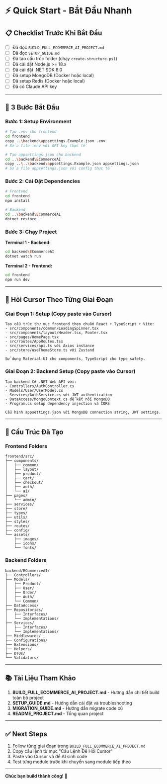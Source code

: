 # ⚡ Quick Start - Bắt Đầu Nhanh

## 📋 Checklist Trước Khi Bắt Đầu

- [ ] Đã đọc `BUILD_FULL_ECOMMERCE_AI_PROJECT.md`
- [ ] Đã đọc `SETUP_GUIDE.md`
- [ ] Đã tạo cấu trúc folder (chạy `create-structure.ps1`)
- [ ] Đã cài đặt Node.js >= 18.x
- [ ] Đã cài đặt .NET SDK 8.0
- [ ] Đã setup MongoDB (Docker hoặc local)
- [ ] Đã setup Redis (Docker hoặc local)
- [ ] Đã có Claude API key

---

## 🚀 3 Bước Bắt Đầu

### Bước 1: Setup Environment

```bash
# Tạo .env cho frontend
cd frontend
copy ..\backend\appsettings.Example.json .env
# Sửa file .env với API key thực tế

# Tạo appsettings.json cho backend
cd ..\backend\ECommerceAI
copy ..\..\backend\appsettings.Example.json appsettings.json
# Sửa file appsettings.json với config thực tế
```

### Bước 2: Cài Đặt Dependencies

```bash
# Frontend
cd frontend
npm install

# Backend
cd ..\backend\ECommerceAI
dotnet restore
```

### Bước 3: Chạy Project

**Terminal 1 - Backend:**
```bash
cd backend\ECommerceAI
dotnet watch run
```

**Terminal 2 - Frontend:**
```bash
cd frontend
npm run dev
```

---

## 💬 Hỏi Cursor Theo Từng Giai Đoạn

### Giai Đoạn 1: Setup (Copy paste vào Cursor)

```
Tạo cấu trúc thư mục frontend theo chuẩn React + TypeScript + Vite:
- src/components/common/LoadingSpinner.tsx
- src/components/layout/Header.tsx, Footer.tsx
- src/pages/HomePage.tsx
- src/routes/AppRoutes.tsx
- src/services/api.ts với Axios instance
- src/store/useThemeStore.ts với Zustand

Sử dụng Material-UI cho components, TypeScript cho type safety.
```

### Giai Đoạn 2: Backend Setup (Copy paste vào Cursor)

```
Tạo backend C# .NET Web API với:
- Controllers/AuthController.cs
- Models/User/UserModel.cs
- Services/AuthService.cs với JWT authentication
- DataAccess/MongoContext.cs để kết nối MongoDB
- Program.cs setup dependency injection và CORS

Cấu hình appsettings.json với MongoDB connection string, JWT settings.
```

---

## 📁 Cấu Trúc Đã Tạo

### Frontend Folders
```
frontend/src/
├── components/
│   ├── common/
│   ├── layout/
│   ├── product/
│   ├── cart/
│   ├── checkout/
│   ├── auth/
│   └── ai/
├── pages/
│   └── admin/
├── services/
├── store/
├── types/
├── utils/
├── styles/
├── routes/
├── config/
└── assets/
    ├── images/
    ├── icons/
    └── fonts/
```

### Backend Folders
```
backend/ECommerceAI/
├── Controllers/
├── Models/
│   ├── Product/
│   ├── User/
│   ├── Order/
│   ├── Auth/
│   └── Common/
├── DataAccess/
├── Repositories/
│   ├── Interfaces/
│   └── Implementations/
├── Services/
│   ├── Interfaces/
│   └── Implementations/
├── Middlewares/
├── Configurations/
├── Extensions/
├── Helpers/
├── DTOs/
└── Validators/
```

---

## 📚 Tài Liệu Tham Khảo

1. **BUILD_FULL_ECOMMERCE_AI_PROJECT.md** - Hướng dẫn chi tiết build toàn bộ project
2. **SETUP_GUIDE.md** - Hướng dẫn cài đặt và troubleshooting
3. **MIGRATION_GUIDE.md** - Hướng dẫn migrate code cũ
4. **README_PROJECT.md** - Tổng quan project

---

## ✅ Next Steps

1. Follow từng giai đoạn trong `BUILD_FULL_ECOMMERCE_AI_PROJECT.md`
2. Copy câu lệnh từ mục "Câu Lệnh Để Hỏi Cursor"
3. Paste vào Cursor và để AI sinh code
4. Test từng module trước khi chuyển sang module tiếp theo

---

**Chúc bạn build thành công! 🚀**

